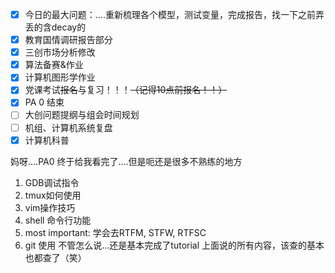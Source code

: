 - [x] 今日的最大问题：....重新梳理各个模型，测试变量，完成报告，找一下之前弄丢的含decay的
- [x] 教育国情调研报告部分
- [x] 三创市场分析修改
- [x] 算法备赛&作业
- [x] 计算机图形学作业
- [x] 党课考试~~报名~~与复习！！！~~（记得10点前报名！！）~~
- [x] PA 0 结束
- [ ] 大创问题提纲与组会时间规划
- [ ] 机组、计算机系统复盘
- [x] 计算机科普

妈呀....PA0 终于给我看完了....但是呃还是很多不熟练的地方
1. GDB调试指令
2. tmux如何使用
3. vim操作技巧
4. shell 命令行功能
5. most important: 学会去RTFM, STFW, RTFSC
6. git 使用
不管怎么说...还是基本完成了tutorial 上面说的所有内容，该查的基本也都查了（笑）

